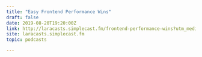 ```yaml
---
title: "Easy Frontend Performance Wins"
draft: false
date: 2019-08-20T19:20:00Z
link: http://laracasts.simplecast.fm/frontend-performance-wins?utm_medium=RSS&utm_source=hune
site: laracasts.simplecast.fm
topic: podcasts  

---
```

